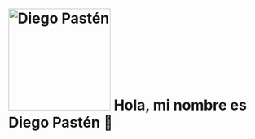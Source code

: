 # <img src="https://avatars.githubusercontent.com/u/91085485?s=400&u=dbf7356b3ec5644902cc58f4949975ba3df7a6ec&v=4" alt="Diego Pastén" width="200"/> Hola, mi nombre es Diego Pastén 👋
